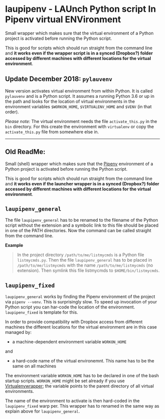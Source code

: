 # laupipenv - LAUnch Python script In Pipenv virtual ENVironment

Small wrapper which makes sure that the virtual environment of a
Python project is activated before running the Python script.

This is good for scripts which should run straight from the command
line and **it works even if the wrapper script is in a synced
(Dropbox?) folder accessed by different machines with different
locations for the virtual environment**.


## Update December 2018: `pylauvenv`

New version activates virtual environment from within Python. It is
called `pylauvenv` and is a Python script. It assumes a running Python
3.6 or up in the path and looks for the location of virtual
environments in the environment variables `$WORKON_HOME`,
`$VIRTUALENV_HOME` and `$VENV` (in that order).

*Please note:* The virtual environment needs the file `activate_this.py` in the `bin` directory. For this create the environment with `virtualenv` or copy the  `activate_this.py` file from somewhere else in.


***

## Old ReadMe:

Small (shell) wrapper which makes sure that the [Pipenv][] environment
of a Python project is activated before running the Python
script. 

This is good for scripts which should run straight from the command
line and **it works even if the launcher wrapper is in a synced
(Dropbox?) folder accessed by different machines with different
locations for the virtual environment**.

## `laupipenv_general`

The file `laupipenv_general` has to be renamed to the filename of the
Python script without the extension and a symbolic link to this file
should be placed in one of the PATH directories. Now the command can
be called straight from the command line.

**Example**

> In the project directory `/path/to/me/listmycmds` is a Python
file `listmycmds.py`. Then the file `laupipenv_general` has to be placed
in `/path/to/me/listmycmds` with the name `/path/to/me/listmycmds` (no
extension). Then symlink this file listmycmds to `$HOME/bin/listmycmds`.


## `laupipenv_fixed`

`laupipenv_general` works by finding the Pipenv environment of the
project via `pipenv --venv`. This is surprisingly slow. To speed up
invocation of your Python script you can har-code the location of the
environment. `laupipenv_fixed` is template for this.

In order to provide compatibility with Dropbox access from different
machines the different locations for the virtual environment are in
this case managed by:

* a machine-dependent environment variable `WORKON_HOME` 

and

* a hard-code name of the virtual environemnt. This name has to be the same on all machines

The environment variable `WORKON_HOME` has to be declared in one of the bash startup scripts. `WORKON_HOME` might be set already if you use [Virtualenvwrapper][]; the variable points to the parent directory of all virtual environments.

The name of the environment to activate is then hard-coded in the `laupipenv_fixed` warp per. This wrapper has to renamed in the same way as explain above for `laupipenv_general`.


[Pipenv]: https://docs.pipenv.org/
[Virtualenvwrapper]: http://virtualenvwrapper.readthedocs.io/

<!--  LocalWords:  listmycmds laupipenv Pipenv
 -->

